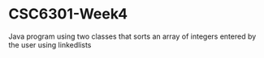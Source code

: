 # CSC6301-Week4
Java program using two classes that sorts an array of integers entered by the user using linkedlists
